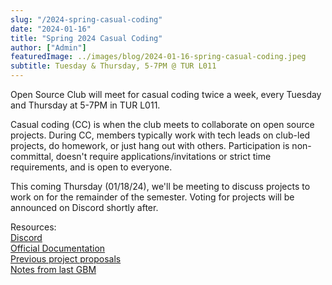 ```yaml
---
slug: "/2024-spring-casual-coding"
date: "2024-01-16"
title: "Spring 2024 Casual Coding"
author: ["Admin"]
featuredImage: ../images/blog/2024-01-16-spring-casual-coding.jpeg
subtitle: Tuesday & Thursday, 5-7PM @ TUR L011
---
```

Open Source Club will meet for casual coding twice a week, every Tuesday and Thursday at 5-7PM in TUR L011.

Casual coding (CC) is when the club meets to collaborate on open source projects. During CC, members typically work with tech leads on club-led projects, do homework, or just hang out with others. Participation is non-committal, doesn't require applications/invitations or strict time requirements, and is open to everyone.

This coming Thursday (01/18/24), we'll be meeting to discuss projects to work on for the remainder of the semester. Voting for projects will be announced on Discord shortly after.

Resources:<br />
<a href="https://discord.gg/Gsxej6u">Discord</a><br />
<a href="https://docs.ufosc.org/">Official Documentation</a><br />
<a href="https://docs.ufosc.org/docs/club/2022-2023/spring-project-proposals">Previous project proposals</a><br />
<a href="https://docs.ufosc.org/docs/club/2023-2024/spring-gbm-01-16-2024">Notes from last GBM</a>
